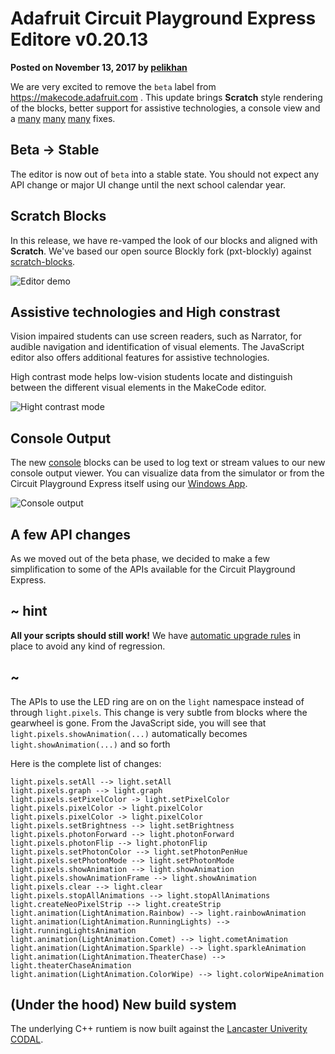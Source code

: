 # Adafruit Circuit Playground Express Editore v0.20.13

**Posted on November 13, 2017 by [pelikhan](https://github.com/pelikhan)**

We are very excited to remove the ``beta`` label from https://makecode.adafruit.com .
This update brings **Scratch** style rendering of the blocks, better support for assistive technologies, a console view and a [many](https://github.com/Microsoft/pxt/commits/master) [many](https://github.com/Microsoft/pxt-common-packages/commits/master) [many](https://github.com/Microsoft/pxt-adafruit/commits/master) fixes.


## Beta -> Stable

The editor is now out of ``beta`` into a stable state. You should not expect any API change or major UI change until the next school calendar year.

## Scratch Blocks

In this release, we have re-vamped the look of our blocks and aligned with **Scratch**. 
We've based our open source Blockly fork (pxt-blockly) against [scratch-blocks](https://github.com/LLK/scratch-blocks). 

![Editor demo](/static/blog/adafruit/v0.20.13/demo.gif)


## Assistive technologies and High constrast

Vision impaired students can use screen readers, such as Narrator, for audible navigation and identification of visual elements. The JavaScript editor also offers additional features for assistive technologies.

High contrast mode helps low-vision students locate and distinguish between the different visual elements in the MakeCode editor.

![Hight contrast mode](/static/blog/adafruit/v0.20.13/highcontrast.png)

## Console Output

The new [console](https://makecode.adafruit.com/reference/console) blocks can be used to log text or stream values to our new console output viewer. You can visualize data from the simulator or from the Circuit Playground Express itself using our [Windows App](https://www.microsoft.com/en-us/store/p/makecode-for-adafruit/9pgzhwsk0pgd).

![Console output](/static/blog/adafruit/v0.20.13/consoleoutput.png)

## A few API changes

As we moved out of the beta phase, we decided to make a few simplification to some of the APIs available for the Circuit Playground Express.

## ~ hint

 **All your scripts should still work!** We have [automatic upgrade rules](https://github.com/Microsoft/pxt-adafruit/blob/master/pxtarget.json#L152) in place to avoid any kind of regression.

## ~

The APIs to use the LED ring are on on the ``light`` namespace instead of through ``light.pixels``. This change is very subtle from blocks where the gearwheel is gone. From the JavaScript side, you will see that ``light.pixels.showAnimation(...)`` automatically becomes ``light.showAnimation(...)`` and so forth

Here is the complete list of changes:
```
light.pixels.setAll --> light.setAll
light.pixels.graph --> light.graph
light.pixels.setPixelColor -> light.setPixelColor
light.pixels.pixelColor -> light.pixelColor
light.pixels.pixelColor -> light.pixelColor
light.pixels.setBrightness --> light.setBrightness
light.pixels.photonForward --> light.photonForward
light.pixels.photonFlip --> light.photonFlip
light.pixels.setPhotonColor --> light.setPhotonPenHue
light.pixels.setPhotonMode --> light.setPhotonMode
light.pixels.showAnimation --> light.showAnimation
light.pixels.showAnimationFrame --> light.showAnimation
light.pixels.clear --> light.clear
light.pixels.stopAllAnimations --> light.stopAllAnimations
light.createNeoPixelStrip --> light.createStrip
light.animation(LightAnimation.Rainbow) --> light.rainbowAnimation
light.animation(LightAnimation.RunningLights) --> light.runningLightsAnimation
light.animation(LightAnimation.Comet) --> light.cometAnimation
light.animation(LightAnimation.Sparkle) --> light.sparkleAnimation
light.animation(LightAnimation.TheaterChase) --> light.theaterChaseAnimation
light.animation(LightAnimation.ColorWipe) --> light.colorWipeAnimation
```

## (Under the hood) New build system

The underlying C++ runtiem is now built against the [Lancaster Univerity CODAL](https://github.com/lancaster-university/codal).

